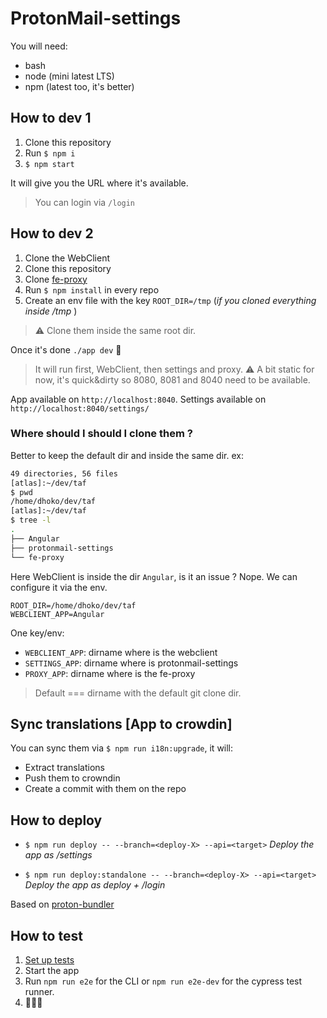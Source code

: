 # ProtonMail-settings

You will need:
- bash
- node (mini latest LTS)
- npm (latest too, it's better)

## How to dev 1

1. Clone this repository
2. Run `$ npm i`
3. `$ npm start`

It will give you the URL where it's available.

> You can login via `/login` 

## How to dev 2

1. Clone the WebClient
2. Clone this repository
3. Clone [fe-proxy](https://github.com/ProtonMail/fe-proxy)
4. Run `$ npm install` in every repo
5. Create an env file with the key `ROOT_DIR=/tmp` (_if you cloned everything inside /tmp_ )

> :warning: Clone them inside the same root dir.

Once it's done `./app dev` :tada:

> It will run first, WebClient, then settings and proxy.
> :warning: A bit static for now, it's quick&dirty so 8080, 8081 and 8040 need to be available.

App available on `http://localhost:8040`.
Settings available on `http://localhost:8040/settings/`

### Where should I should I clone them ?

Better to keep the default dir and inside the same dir.
ex:
```sh
49 directories, 56 files 
[atlas]:~/dev/taf
$ pwd     
/home/dhoko/dev/taf
[atlas]:~/dev/taf
$ tree -l
.
├── Angular
├── protonmail-settings
└── fe-proxy
```

Here WebClient is inside the dir `Angular`, is it an issue ? Nope.
We can configure it via the env.

``` 
ROOT_DIR=/home/dhoko/dev/taf
WEBCLIENT_APP=Angular
``` 

One key/env:
- `WEBCLIENT_APP`: dirname where is the webclient
- `SETTINGS_APP`: dirname where is protonmail-settings
- `PROXY_APP`: dirname where is the fe-proxy

> Default === dirname with the default git clone dir.


## Sync translations [App  to crowdin]

You can sync them via `$ npm run i18n:upgrade`, it will:
- Extract translations
- Push them to crowndin
- Create a commit with them on the repo



## How to deploy

- `$ npm run deploy -- --branch=<deploy-X> --api=<target>`
_Deploy the app as /settings_

- `$ npm run deploy:standalone -- --branch=<deploy-X> --api=<target>`
_Deploy the app as deploy + /login_

Based on [proton-bundler](https://github.com/ProtonMail/proton-bundler)


## How to test
1. [Set up tests](https://github.com/ProtonMail/protonmail-settings/wiki/Working-with-end-to-end-tests)
2. Start the app
3. Run `npm run e2e` for the CLI or `npm run e2e-dev` for the cypress test runner.
4. 🎉🎉🎉
